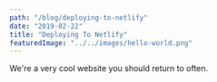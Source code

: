 ```yaml
---
path: "/blog/deploying-to-netlify"
date: "2019-02-22"
title: "Deploying To Netlify"
featuredImage: "../../images/hello-world.png"
---
```


We're a very cool website you should return to often.
